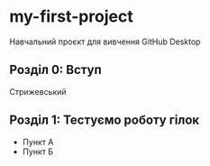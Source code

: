 # my-first-project
Навчальний проєкт для вивчення GitHub Desktop

 ## Розділ 0: Вступ
 
Стрижевський

## Розділ 1: Тестуємо роботу гілок
*   Пункт А
*   Пункт Б
